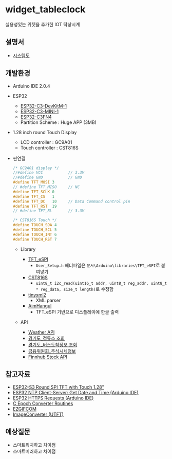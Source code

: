 # widget_tableclock
실용성있는 위젯을 추가한 IOT 탁상시계

  

## 설명서
- [시스템도](https://whimsical.com/wiget-tableclock-EQHfxn7x5JfxGt9CBQZhHa)

## 개발환경  
- Arduino IDE 2.0.4  
- ESP32  
  - [ESP32-C3-DevKitM-1](https://docs.espressif.com/projects/esp-idf/en/latest/esp32c3/hw-reference/esp32c3/user-guide-devkitm-1.html)  
  - [ESP32­-C3­-MINI-­1](https://www.espressif.com/sites/default/files/documentation/esp32-c3-mini-1_datasheet_en.pdf)  
  - [ESP32-C3FN4](https://www.espressif.com/sites/default/files/documentation/esp32-c3_datasheet_en.pdf)
  - Partition Scheme : Huge APP (3MB)
- 1.28 inch round Touch Display    
    - LCD controller : GC9A01    
    - Touch controller : CST816S    
- 핀연결
    ```c
  /* GC9A01 display */
  //#define VCC           // 3.3V
  //#define GND           // GND
  #define TFT_MOSI 3     
  // #define TFT_MISO     // NC  
  #define TFT_SCLK 0  
  #define TFT_CS   1     
  #define TFT_DC   10     // Data Command control pin
  #define TFT_RST  19  
  // #define TFT_BL       // 3.3V

  /* CST816S Touch */
  #define TOUCH_SDA 4
  #define TOUCH_SCL 5
  #define TOUCH_INT 6
  #define TOUCH_RST 7
  ```

  - Library
    - [TFT_eSPI](https://github.com/Bodmer/TFT_eSPI)
      - `User_Setup.h` 헤더파일은 `문서\Arduino\libraries\TFT_eSPI`로 붙여넣기
    - [CST816S](https://github.com/fbiego/CST816S)
      - `uint8_t i2c_read(uint16_t addr, uint8_t reg_addr, uint8_t * reg_data, size_t length)`로 수정함
    - [tinyxml2](https://github.com/leethomason/tinyxml2)
      - XML parser
    - [AimHangul](https://blog.naver.com/PostView.nhn?isHttpsRedirect=true&blogId=sanguru&logNo=221854830624&parentCategoryNo=59&categoryNo=&viewDate=&isShowPopularPosts=false&from=postView)
      - TFT_eSPI 기반으로 디스플레이에 한글 출력

  - API
    - [Weather API](https://openweathermap.org/)
    - [경기도_정류소 조회](https://www.data.go.kr/iim/api/selectAPIAcountView.do)
    - [경기도_버스도착정보 조회](https://www.data.go.kr/data/15080346/openapi.do)
    - [금융위원회_주식시세정보](https://www.data.go.kr/iim/api/selectAPIAcountView.do)
    - [Finnhub Stock API](https://finnhub.io/)


## 참고자료
- [ESP32-S3 Round SPI TFT with Touch 1.28"](https://github.com/Makerfabs/ESP32-S3-Round-SPI-TFT-with-Touch-1.28)
- [ESP32 NTP Client-Server: Get Date and Time (Arduino IDE)](https://randomnerdtutorials.com/esp32-date-time-ntp-client-server-arduino/)
- [ESP32 HTTPS Requests (Arduino IDE)](https://randomnerdtutorials.com/esp32-https-requests/)
- [C Epoch Converter Routines](https://www.epochconverter.com/programming/c)
- [EZGIFCOM](https://ezgif.com/)
- [ImageConverter (UTFT)](http://www.rinkydinkelectronics.com/t_imageconverter565.php)

## 예상질문
- 스마트워치하고 차이점
- 스마트미러하고 차이점